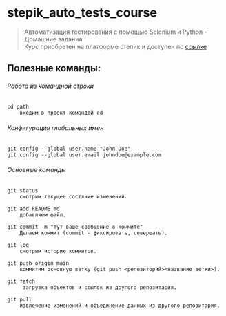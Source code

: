 # stepik_auto_tests_course
>Автоматизация тестирования с помощью Selenium и Python - Домашние задания  
Курс приобретен на платформе степик и доступен по [ссылке](https://stepik.org/lesson/222929/step/1?unit=196191)
## Полезные команды:
###### Работа из командной строки
```
cd path
    входим в проект командой cd
```
###### Конфигурация глобальных имен
```
git config --global user.name "John Doe"
git config --global user.email johndoe@example.com
```
###### Основные команды
```
git status
    смотрим текущее состяние изменений.
```
```
git add README.md
    добавляем файл.
```
```
git commit -m "тут ваше сообщение о коммите"
    Делаем коммит (commit - фиксировать, совершать).
```
```
git log
    смотрим историю коммитов.
```
```
git push origin main
    коммитим основную ветку (git push <репозиторий><название ветки>).
```
```
git fetch
     загрузка объектов и ссылок из другого репозитария.
```
```
git pull
    извлечение изменений и объединение данных из другого репозитария.
```
